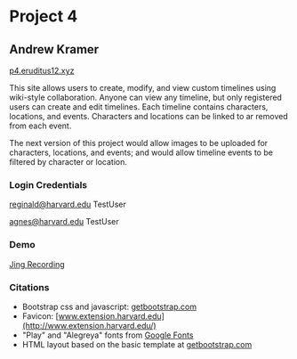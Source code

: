 # Project 4
## Andrew Kramer

[p4.eruditus12.xyz](http://p4.eruditus12.xyz)

This site allows users to create, modify, and view custom timelines using wiki-style collaboration. Anyone can view any timeline, but only registered users can create and edit timelines. Each timeline contains characters, locations, and events. Characters and locations can be linked to ar removed from each event. 

The next version of this project would allow images to be uploaded for characters, locations, and events; and would allow timeline events to be filtered by character or location.


### Login Credentials
reginald@harvard.edu
TestUser

agnes@harvard.edu
TestUser


### Demo
[Jing Recording](http://screencast.com/t/DDvg6HgroS5)

### Citations
* Bootstrap css and javascript: [getbootstrap.com](http://getbootstrap.com/)
* Favicon: [www.extension.harvard.edu](http://www.extension.harvard.edu/)
* "Play" and "Alegreya" fonts from [Google Fonts](https://www.google.com/fonts)
* HTML layout based on the basic template at [getbootstrap.com](http://getbootstrap.com/getting-started/)